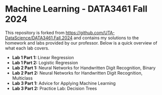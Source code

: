 # Machine Learning - DATA3461 Fall 2024
This repository is forked from https://github.com/UTA-DataScience/DATA3461.Fall.2024 and contains my solutions to the homework and labs provided by our professor. Below is a quick overview of what each lab covers. 

- <b>Lab 1 Part 1:</b> Linear Regression
- <b>Lab 1 Part 2:</b> Logistic Regression
- <b>Lab 2 Part 1:</b> Neural Networks for Handwritten Digit Recognition, Binary
- <b>Lab 2 Part 2:</b> Neural Networks for Handwritten Digit Recognition, Multiclass
- <b>Lab 3 Part 1:</b> Advice for Applying Machine Learning
- <b>Lab 3 Part 2:</b> Practice Lab: Decision Trees
